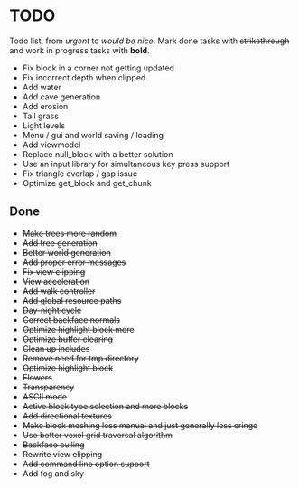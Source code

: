 # TODO
Todo list, from *urgent* to *would be nice*. Mark done tasks with ~~strikethrough~~
and work in progress tasks with **bold**.

- Fix block in a corner not getting updated
- Fix incorrect depth when clipped
- Add water
- Add cave generation
- Add erosion
- Tall grass
- Light levels
- Menu / gui and world saving / loading
- Add viewmodel
- Replace null_block with a better solution
- Use an input library for simultaneous key press support
- Fix triangle overlap / gap issue
- Optimize get_block and get_chunk

## Done
- ~~Make trees more random~~
- ~~Add tree generation~~
- ~~Better world generation~~
- ~~Add proper error messages~~
- ~~Fix view clipping~~
- ~~View acceleration~~
- ~~Add walk controller~~
- ~~Add global resource paths~~
- ~~Day-night cycle~~
- ~~Correct backface normals~~
- ~~Optimize highlight block more~~
- ~~Optimize buffer clearing~~
- ~~Clean up includes~~
- ~~Remove need for tmp directory~~
- ~~Optimize highlight block~~
- ~~Flowers~~
- ~~Transparency~~
- ~~ASCII mode~~
- ~~Active block type selection and more blocks~~
- ~~Add directional textures~~
- ~~Make block meshing less manual and just generally less cringe~~
- ~~Use better voxel grid traversal algorithm~~
- ~~Backface culling~~
- ~~Rewrite view clipping~~
- ~~Add command line option support~~
- ~~Add fog and sky~~
